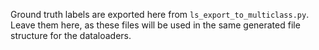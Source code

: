 Ground truth labels are exported here from `ls_export_to_multiclass.py`. Leave them here, as these files will be used in the same generated file structure for the dataloaders. 